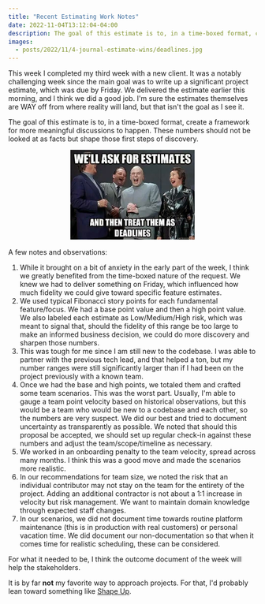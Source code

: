 ```yaml
---
title: "Recent Estimating Work Notes"
date: 2022-11-04T13:12:04-04:00
description: The goal of this estimate is to, in a time-boxed format, create a framework for more meaningful discussions to happen. These numbers should not be looked at as facts but shape those first steps of discovery.
images:
  - posts/2022/11/4-journal-estimate-wins/deadlines.jpg
---
```


This week I completed my third week with a new client. It was a notably challenging week since the main goal was to write up a significant project estimate, which was due by Friday. We delivered the estimate earlier this morning, and I think we did a good job. I'm sure the estimates themselves are WAY off from where reality will land, but that isn't the goal as I see it.

The goal of this estimate is to, in a time-boxed format, create a framework for more meaningful discussions to happen. These numbers should not be looked at as facts but shape those first steps of discovery.

<figure style="width: 50%; margin: 0 auto;">
<img src="deadlines.jpg" alt="Meme: We'll ask for estimates, and treat them as deadlines. Evil laughing." data-action="zoom">
</figure>

A few notes and observations:

1. While it brought on a bit of anxiety in the early part of the week, I think we greatly benefited from the time-boxed nature of the request. We knew we had to deliver something on Friday, which influenced how much fidelity we could give toward specific feature estimates.
2. We used typical Fibonacci story points for each fundamental feature/focus. We had a base point value and then a high point value. We also labeled each estimate as Low/Medium/High risk, which was meant to signal that, should the fidelity of this range be too large to make an informed business decision, we could do more discovery and sharpen those numbers.
3. This was tough for me since I am still new to the codebase. I was able to partner with the previous tech lead, and that helped a ton, but my number ranges were still significantly larger than if I had been on the project previously with a known team.
4. Once we had the base and high points, we totaled them and crafted some team scenarios. This was the worst part. Usually, I'm able to gauge a team point velocity based on historical observations, but this would be a team who would be new to a codebase and each other, so the numbers are very suspect. We did our best and tried to document uncertainty as transparently as possible. We noted that should this proposal be accepted, we should set up regular check-in against these numbers and adjust the team/scope/timeline as necessary.
5. We worked in an onboarding penalty to the team velocity, spread across many months. I think this was a good move and made the scenarios more realistic.
6. In our recommendations for team size, we noted the risk that an individual contributor may not stay on the team for the entirety of the project. Adding an additional contractor is not about a 1:1 increase in velocity but risk management. We want to maintain domain knowledge through expected staff changes.
7. In our scenarios, we did not document time towards routine platform maintenance (this is in production with real customers) or personal vacation time. We did document our non-documentation so that when it comes time for realistic scheduling, these can be considered.

For what it needed to be, I think the outcome document of the week will help the stakeholders.

It is by far **not** my favorite way to approach projects. For that, I'd probably lean toward something like [Shape Up](https://basecamp.com/shapeup).
